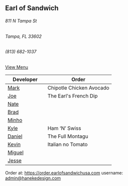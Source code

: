 ## Earl of Sandwich
###### 811 N Tampa St
###### Tampa, FL 33602
###### (813) 682-1037

[View Menu](https://www.earlofsandwichusa.com/menu/)

Developer     | Order
--------------|---------------------
[Mark](http://github.com/mark-smithtb)              |Chipotle Chicken Avocado 
[Joe](https://github.com/Montchat)                  |The Earl's French Dip
[Nate](https://github.com/thunemn)                  |
[Brad](https://github.com/bself)                    |
[Minho](https://github.com/minhochoi)               |
[Kyle](https://github.com/kjswartz)                 | Ham ‘N’ Swiss
[Daniel](https://github.come/dtartaglia)            | The Full Montagu
[Kevin]()                                           | Italian no Tomato
[Miguel](https://github.com/MiguelBrito1086)        |         
[Jesse](https://github.com/jessecurry)              |


Order at: https://order.earlofsandwichusa.com
username: admin@hanekedesign.com
